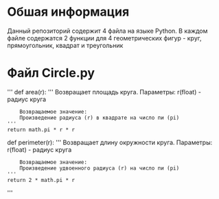 # Обшая информация
Данный репозиторий содержит 4 файла на языке Python. В каждом файле содержатся 2 функции для 4 геометрических фигур - круг, прямоугольник, квадрат и треугольник

# Файл Circle.py
'''
def area(r):
    '''
    Возвращает площадь круга.
        Параметры:
        r(float) - радиус круга

        Возвращаемое значение:
        Произведение радиуса (r) в квадрате на число пи (pi)
    '''
    return math.pi * r * r


def perimeter(r):
    '''
    Возвращает длину окружности круга.
        Параметры:
        r(float) - радиус круга

        Возвращаемое значение:
        Произведение удвоенного радиуса (r) на число пи (pi)
    '''
    return 2 * math.pi * r
'''
